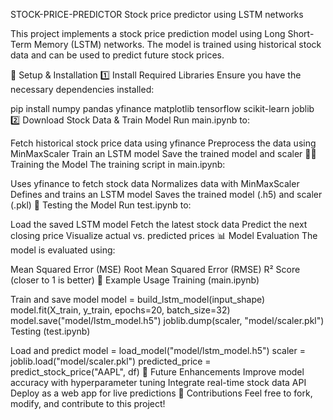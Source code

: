 STOCK-PRICE-PREDICTOR
Stock price predictor using LSTM networks

This project implements a stock price prediction model using Long Short-Term Memory (LSTM) networks. The model is trained using historical stock data and can be used to predict future stock prices.

🚀 Setup & Installation 1️⃣ Install Required Libraries Ensure you have the necessary dependencies installed:

pip install numpy pandas yfinance matplotlib tensorflow scikit-learn joblib 2️⃣ Download Stock Data & Train Model Run main.ipynb to:

Fetch historical stock price data using yfinance Preprocess the data using MinMaxScaler Train an LSTM model Save the trained model and scaler 🏋️‍♂️ Training the Model The training script in main.ipynb:

Uses yfinance to fetch stock data Normalizes data with MinMaxScaler Defines and trains an LSTM model Saves the trained model (.h5) and scaler (.pkl) 🧪 Testing the Model Run test.ipynb to:

Load the saved LSTM model Fetch the latest stock data Predict the next closing price Visualize actual vs. predicted prices 📊 Model Evaluation The model is evaluated using:

Mean Squared Error (MSE) Root Mean Squared Error (RMSE) R² Score (closer to 1 is better) 📌 Example Usage Training (main.ipynb)

Train and save model
model = build_lstm_model(input_shape) model.fit(X_train, y_train, epochs=20, batch_size=32) model.save("model/lstm_model.h5") joblib.dump(scaler, "model/scaler.pkl") Testing (test.ipynb)

Load and predict
model = load_model("model/lstm_model.h5") scaler = joblib.load("model/scaler.pkl") predicted_price = predict_stock_price("AAPL", df) 🎯 Future Enhancements Improve model accuracy with hyperparameter tuning Integrate real-time stock data API Deploy as a web app for live predictions 🤝 Contributions Feel free to fork, modify, and contribute to this project!
